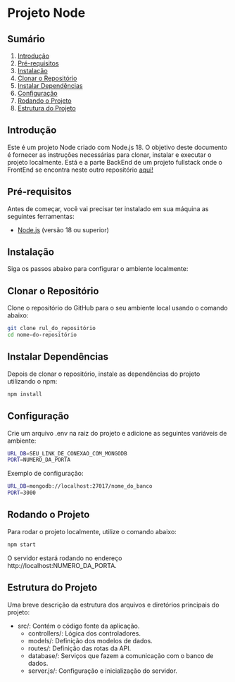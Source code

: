 # Projeto Node

## Sumário
1. [Introdução](#introdução)
2. [Pré-requisitos](#pré-requisitos)
3. [Instalação](#instalação)
4. [Clonar o Repositório](#ClonaroRepositório)
5. [Instalar Dependências](#InstalarDependências)
6. [Configuração](#Configuração)
7. [Rodando o Projeto](#rodando-o-projeto)
8. [Estrutura do Projeto](#estrutura-do-projeto)

## Introdução

Este é um projeto Node criado com Node.js 18. O objetivo deste documento é fornecer as instruções necessárias para clonar, instalar e executar o projeto localmente. Está e a parte BackEnd de um projeto fullstack onde o FrontEnd se encontra neste outro repositório [aqui!](https://github.com/peraltazera/Vendergas_Desafio_FrontEnd)

## Pré-requisitos

Antes de começar, você vai precisar ter instalado em sua máquina as seguintes ferramentas:

- [Node.js](https://nodejs.org/) (versão 18 ou superior)

## Instalação

Siga os passos abaixo para configurar o ambiente localmente:

## Clonar o Repositório

Clone o repositório do GitHub para o seu ambiente local usando o comando abaixo:

```bash
git clone rul_do_repositório
cd nome-do-repositório
```

## Instalar Dependências

Depois de clonar o repositório, instale as dependências do projeto utilizando o npm:

```bash
npm install
```

## Configuração

Crie um arquivo .env na raiz do projeto e adicione as seguintes variáveis de ambiente:

```bash
URL_DB=SEU_LINK_DE_CONEXAO_COM_MONGODB
PORT=NUMERO_DA_PORTA
```

Exemplo de configuração:

```bash
URL_DB=mongodb://localhost:27017/nome_do_banco
PORT=3000
```

## Rodando o Projeto

Para rodar o projeto localmente, utilize o comando abaixo:

```bash
npm start
```

O servidor estará rodando no endereço http://localhost:NUMERO_DA_PORTA.

## Estrutura do Projeto

Uma breve descrição da estrutura dos arquivos e diretórios principais do projeto:

- src/: Contém o código fonte da aplicação.
  - controllers/: Lógica dos controladores.
  - models/: Definição dos modelos de dados.
  - routes/: Definição das rotas da API.
  - database/: Serviços que fazem a comunicação com o banco de dados.
  - server.js/: Configuração e inicialização do servidor.
